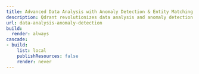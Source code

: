 ```yaml
---
title: Advanced Data Analysis with Anomaly Detection & Entity Matching
description: Qdrant revolutionizes data analysis and anomaly detection with advanced entity matching techniques. Learn more today.
url: data-analysis-anomaly-detection
build:
  render: always
cascade:
- build:
    list: local
    publishResources: false
    render: never
---
```

